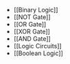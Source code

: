 - [[Binary Logic]]
- [[NOT Gate]]
- [[OR Gate]]
- [[XOR Gate]]
- [[AND Gate]]
- [[Logic Circuits]]
- [[Boolean Logic]]